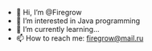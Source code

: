- 👋 Hi, I’m @Firegrow
- 👀 I’m interested in Java programming
- 🌱 I’m currently learning...
- 📫 How to reach me: firegrow@mail.ru
